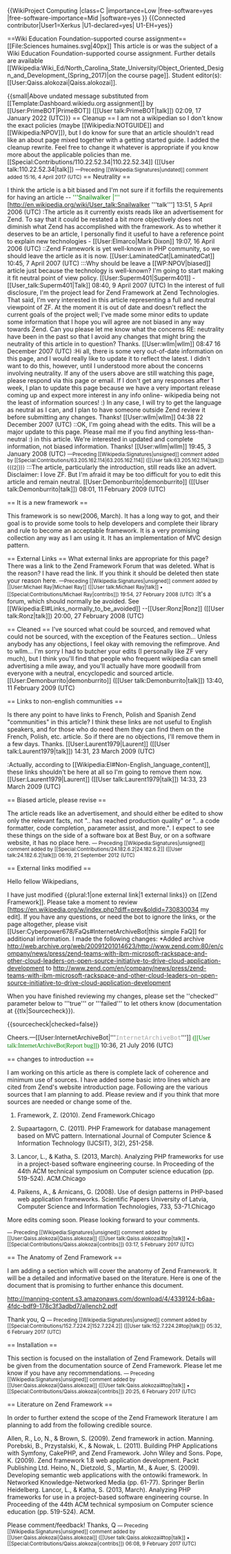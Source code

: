 {{WikiProject Computing |class=C |importance=Low |free-software=yes |free-software-importance=Mid |software=yes }}
{{Connected contributor|User1=Xerkus |U1-declared=yes| U1-EH=yes}}

==Wiki Education Foundation-supported course assignment==
[[File:Sciences humaines.svg|40px]] This article is or was the subject of a Wiki Education Foundation-supported course assignment. Further details are available [[Wikipedia:Wiki_Ed/North_Carolina_State_University/Object_Oriented_Design_and_Development_(Spring_2017)|on the course page]]. Student editor(s): [[User:Qaiss.alokozai|Qaiss.alokozai]].

{{small|Above undated message substituted from [[Template:Dashboard.wikiedu.org assignment]] by [[User:PrimeBOT|PrimeBOT]] ([[User talk:PrimeBOT|talk]]) 02:09, 17 January 2022 (UTC)}}
== Cleanup ==
I am not a wikipedian so I don't know the exact policies (maybe [[Wikipedia:NOTGUIDE]] and [[Wikipedia:NPOV]]), but I do know for sure that an article shouldn't read like an about page mixed together with a getting started guide. I added the cleanup rewrite. Feel free to change it whatever is appropriate if you know more about the applicable policies than me.
[[Special:Contributions/110.22.52.34|110.22.52.34]] ([[User talk:110.22.52.34|talk]])  <!--Template:Undated--><small class="autosigned">—Preceding [[Wikipedia:Signatures|undated]] comment added 15:16, 4 April 2017 (UTC)</small> <!--Autosigned by SineBot-->
== Neutrality ==

I think the article is a bit biased and I'm not sure if it forfills the requirements for having an article -- <font color="green">'''Snailwalker |''' </font>[http://en.wikipedia.org/wiki/User_talk:Snailwalker '''talk'''] 13:51, 5 April 2006 (UTC)
:The article as it currently exists reads like an advertisement for Zend.  To say that it could be restated a bit more objectively does not diminish what Zend has accomplished with the framework.  As to whether it deserves to be an article, I personally find it useful to have a reference point to explain new technologies - [[User:Elmarco|Mark Dixon]] 19:07, 16 April 2006 (UTC)
::Zend Framework is yet well-known in PHP community, so we should leave the article as it is now. [[User:LaminatedCat|LaminatedCat]] 10:45, 7 April 2007 (UTC)
:::Why should be leave a [[WP:NPOV|biased]] article just because the technology is well-known?  I'm going to start making it fit neutral point of view policy.  [[User:Superm401|Superm401]] - [[User_talk:Superm401|Talk]] 08:40, 9 April 2007 (UTC)
In the interest of full disclosure, I'm the project lead for Zend Framework at Zend Technologies. That said, I'm very interested in this article representing a full and neutral viewpoint of ZF. At the moment it is out of date and doesn't reflect the current goals of the project well; I've made some minor edits to update some information that I hope you will agree are not biased in any way towards Zend. Can you please let me know what the concerns RE: neutrality have been in the past so that I avoid any changes that might bring the neutrality of this article in to question? Thanks. [[User:wllm|wllm]] 08:47 16 December 2007 (UTC)
:Hi all, there is some very out-of-date information on this page, and I would really like to update it to reflect the latest. I didn't want to do this, however, until I understood more about the concerns involving neutrality. If any of the users above are still watching this page, please respond via this page or email. If I don't get any responses after 1 week, I plan to update this page because we have a very important release coming up and expect more interest in any info online- wikipedia being not the least of information sources! :) In any case, I will try to get the language as neutral as I can, and I plan to have someone outside Zend review it before submitting any changes. Thanks! [[User:wllm|wllm]] 04:38 22 December 2007 (UTC)
::OK, I'm going ahead with the edits. This will be a major update to this page. Please mail me if you find anything less-than-neutral :) in this article. We're interested in updated and complete information, not biased information. Thanks! [[User:wllm|wllm]] 19:45, 3 January 2008 (UTC)  <small>—Preceding [[Wikipedia:Signatures|unsigned]] comment added by [[Special:Contributions/63.205.162.114|63.205.162.114]] ([[User talk:63.205.162.114|talk]]) {{{2|}}}</small><!-- Template:UnsignedIP --> <!--Autosigned by SineBot-->
:::The article, particularly the introduction, still reads like an advert. Disclaimer: I love ZF. But I'm afraid it may be too difficult for you to edit this article and remain neutral. [[User:Demonburrito|demonburrito]] ([[User talk:Demonburrito|talk]]) 08:01, 11 February 2009 (UTC)

== It is a new framework ==

This framework is so new(2006, March). It has a long way to got, and their goal is to provide some tools to help developers and complete their library and rule to become an acceptable framework. It is a very promising collection any way as I am using it. It has an implementation of MVC design pattern.


== External Links ==
What external links are appropriate for this page? There was a link to the Zend Framework Forum that was deleted. What is the reason? I have read the link. If you think it should be deleted then state your reason here.  <small>—Preceding [[Wikipedia:Signatures|unsigned]] comment added by [[User:Michael Ray|Michael Ray]] ([[User talk:Michael Ray|talk]] • [[Special:Contributions/Michael Ray|contribs]]) 19:54, 27 February 2008 (UTC)</small><!-- Template:Unsigned --> <!--Autosigned by SineBot-->
:It's a forum, which should normally be avoided. See [[Wikipedia:El#Links_normally_to_be_avoided]] --[[User:Ronz|Ronz]] ([[User talk:Ronz|talk]]) 20:00, 27 February 2008 (UTC)

== Cleaned ==
I've sourced what could be sourced, and removed what could not be sourced, with the exception of the Features section... Unless anybody has any objections, I feel okay with removing the refimprove. And to wllm... I'm sorry I had to butcher your edits (I personally like ZF very much), but I think you'll find that people who frequent wikipedia can smell advertising a mile away, and you'll actually have more goodwill from everyone with a neutral, encyclopedic and sourced article. [[User:Demonburrito|demonburrito]] ([[User talk:Demonburrito|talk]]) 13:40, 11 February 2009 (UTC)

== Links to non-english communities ==

Is there any point to have links to French, Polish and Spanish Zend "communities" in this article? I think these links are not useful to English speakers, and for those who do need them they can find them on the French, Polish, etc. article. So if there are no objections, I'll remove them in a few days. Thanks. [[User:Laurent1979|Laurent]] ([[User talk:Laurent1979|talk]]) 14:31, 23 March 2009 (UTC)

:Actually, according to [[Wikipedia:El#Non-English_language_content]], these links shouldn't be here at all so I'm going to remove them now. [[User:Laurent1979|Laurent]] ([[User talk:Laurent1979|talk]]) 14:33, 23 March 2009 (UTC)

== Biased article, please revise ==

The article reads like an advertisement, and should either be edited to show only the relevant facts, not ".. has reached production quality" or ".. a code formatter, code completion, parameter assist, and more.". I expect to see these things on the side of a software box at Best Buy, or on a software website, it has no place here.  <span style="font-size: smaller;" class="autosigned">— Preceding [[Wikipedia:Signatures|unsigned]] comment added by [[Special:Contributions/24.182.6.2|24.182.6.2]] ([[User talk:24.182.6.2|talk]]) 06:19, 21 September 2012 (UTC)</span><!-- Template:Unsigned IP --> <!--Autosigned by SineBot-->

== External links modified ==

Hello fellow Wikipedians,

I have just modified {{plural:1|one external link|1 external links}} on [[Zend Framework]]. Please take a moment to review [https://en.wikipedia.org/w/index.php?diff=prev&oldid=730830034 my edit]. If you have any questions, or need the bot to ignore the links, or the page altogether, please visit [[User:Cyberpower678/FaQs#InternetArchiveBot|this simple FaQ]] for additional information. I made the following changes:
*Added archive http://web.archive.org/web/20091201014623/http://www.zend.com:80/en/company/news/press/zend-teams-with-ibm-microsoft-rackspace-and-other-cloud-leaders-on-open-source-initiative-to-drive-cloud-application-development to http://www.zend.com/en/company/news/press/zend-teams-with-ibm-microsoft-rackspace-and-other-cloud-leaders-on-open-source-initiative-to-drive-cloud-application-development

When you have finished reviewing my changes, please set the ''checked'' parameter below to '''true''' or '''failed''' to let others know (documentation at {{tlx|Sourcecheck}}).

{{sourcecheck|checked=false}}

Cheers.—[[User:InternetArchiveBot|'''<span style="color:darkgrey;font-family:monospace">InternetArchiveBot</span>''']] <span style="color:green;font-family:Rockwell">([[User talk:InternetArchiveBot|Report bug]])</span> 10:36, 21 July 2016 (UTC)

== changes to introduction  ==

I am working on this article as there is complete lack of coherence and minimum use of sources. I have added some basic intro lines which are cited from Zend's website introduction page.  Following are the various sources that I am planning to add. Please review and if you think that more sources are needed or change some of the.<br />
1. Framework, Z. (2010). Zend Framework.Chicago	<br />

2. Supaartagorn, C. (2011). PHP Framework for database management based on MVC pattern. International Journal of Computer Science & Information Technology (IJCSIT), 3(2), 251-258.<br />

3. Lancor, L., & Katha, S. (2013, March). Analyzing PHP frameworks for use in a project-based software engineering course. In Proceeding of the 44th ACM technical symposium on Computer science education (pp. 519-524). ACM.Chicago	<br />

4. Paikens, A., & Arnicans, G. (2008). Use of design patterns in PHP-based web application frameworks. Scientific Papers University of Latvia, Computer Science and Information Technologies, 733, 53-71.Chicago<br />
	
More edits coming soon. Please looking forward to your comments. <br />

<!-- Template:Unsigned --><small class="autosigned">—&nbsp;Preceding [[Wikipedia:Signatures|unsigned]] comment added by [[User:Qaiss.alokozai|Qaiss.alokozai]] ([[User talk:Qaiss.alokozai#top|talk]] • [[Special:Contributions/Qaiss.alokozai|contribs]]) 03:17, 5 February 2017 (UTC)</small> <!--Autosigned by SineBot-->

== The Anatomy of Zend Framework ==

I am adding a section which will cover the anatomy of Zend Framework. It will be a detailed and informative based on the literature. Here is one of the document that is promising to further enhance this document. 

http://manning-content.s3.amazonaws.com/download/4/4339124-b6aa-4fdc-bdf9-178c3f3adbd7/allench2.pdf

Thank you, Q  <!-- Template:Unsigned IP --><small class="autosigned">—&nbsp;Preceding [[Wikipedia:Signatures|unsigned]] comment added by [[Special:Contributions/152.7.224.2|152.7.224.2]] ([[User talk:152.7.224.2#top|talk]]) 05:32, 6 February 2017 (UTC)</small> <!--Autosigned by SineBot-->

== Installation  ==

This section is focused on the installation of Zend Framework. Details will be given from the documentation source of Zend Framework. Please let me know if you have any recommendations.  <!-- Template:Unsigned --><small class="autosigned">—&nbsp;Preceding [[Wikipedia:Signatures|unsigned]] comment added by [[User:Qaiss.alokozai|Qaiss.alokozai]] ([[User talk:Qaiss.alokozai#top|talk]] • [[Special:Contributions/Qaiss.alokozai|contribs]]) 20:25, 6 February 2017 (UTC)</small> <!--Autosigned by SineBot-->

== Literature on Zend Framework  ==

In order to further extend the scope of the Zend Framework literature I am planning to add from the following credible source. 

Allen, R., Lo, N., & Brown, S. (2009). Zend framework in action. Manning.
Porebski, B., Przystalski, K., & Nowak, L. (2011). Building PHP Applications with Symfony, CakePHP, and Zend Framework. John Wiley and Sons.
Pope, K. (2009). Zend framework 1.8 web application development. Packt Publishing Ltd.
Heino, N., Dietzold, S., Martin, M., & Auer, S. (2009). Developing semantic web applications with the ontowiki framework. In Networked Knowledge-Networked Media (pp. 61-77). Springer Berlin Heidelberg.
Lancor, L., & Katha, S. (2013, March). Analyzing PHP frameworks for use in a project-based software engineering course. In Proceeding of the 44th ACM technical symposium on Computer science education (pp. 519-524). ACM.

Please comment/feedback! Thanks, Q  <!-- Template:Unsigned --><small class="autosigned">—&nbsp;Preceding [[Wikipedia:Signatures|unsigned]] comment added by [[User:Qaiss.alokozai|Qaiss.alokozai]] ([[User talk:Qaiss.alokozai#top|talk]] • [[Special:Contributions/Qaiss.alokozai|contribs]]) 06:08, 9 February 2017 (UTC)</small> <!--Autosigned by SineBot-->

